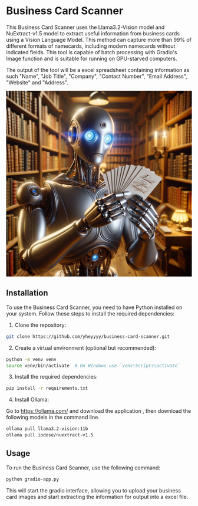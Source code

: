 # Business Card Scanner

This Business Card Scanner uses the Llama3.2-Vision model and NuExtract-v1.5 model to extract useful information from business cards using a Vision Language Model. This method can capture more than 99% of different formats of namecards, including modern namecards without indicated fields. This tool is capable of batch processing with Gradio's Image function and is suitable for running on GPU-starved computers.

The output of the tool will be a excel spreadsheet containing information as such "Name", "Job Title", "Company", "Contact Number", "Email Address", "Website" and "Address".

![](images/robot_reading_namecards.png)

## Installation

To use the Business Card Scanner, you need to have Python installed on your system. Follow these steps to install the required dependencies:

1. Clone the repository:

```bash
git clone https://github.com/yheyyyy/business-card-scanner.git
```

2. Create a virtual environment (optional but recommended):

```bash
python -m venv venv
source venv/bin/activate  # On Windows use `venv\Scripts\activate`
```

3. Install the required dependencies:

```bash
pip install -r requirements.txt
```

4. Install Ollama:

Go to https://ollama.com/ and download the application , then download the following models in the command line.

```bash
ollama pull llama3.2-vision:11b
ollama pull iodose/nuextract-v1.5
```

## Usage
To run the Business Card Scanner, use the following command:

```bash
python gradio-app.py
```
This will start the gradio interface, allowing you to upload your business card images and start extracting the information for output into a excel file.
